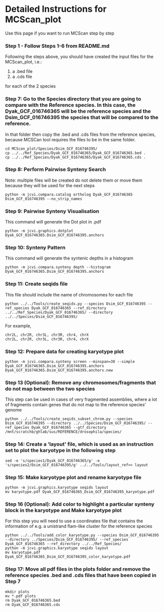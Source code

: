 # Detailed Instructions for MCScan_plot
Use this page if you want to run MCScan step by step

### Step 1 - Follow Steps 1-6 from README.md
Following the steps above, you should have created the input files for the MCScan_plot, i.e.:
1. a .bed file
2. a .cds file

for each of the 2 species 
### Step 7: Go to the Species directory that you are going to compare with the Reference species. In this case, the Dyak_GCF_016746365 will be the reference species and the Dsim_GCF_016746395 the species that will be compared to the reference.
In that folder then copy the .bed and .cds files from the reference species, because MCSCan tool requires the files to be in the same folder.
```
cd MCScan_plot/Species/Dsim_GCF_016746395/ 
cp ../../Ref_Species/Dyak_GCF_016746365/Dyak_GCF_016746365.bed .
cp ../../Ref_Species/Dyak_GCF_016746365/Dyak_GCF_016746365.cds .
```

### Step 8: Perform Pairwise Synteny Search
Note: multiple files will be created do not delete them or move them because they will be used for the next steps
```
python -m jcvi.compara.catalog ortholog Dyak_GCF_016746365 Dsim_GCF_016746395 --no_strip_names
```

### Step 9: Pairwise Synteny Visualisation
This command will generate the Dot plot in .pdf
```
python -m jcvi.graphics.dotplot Dyak_GCF_016746365.Dsim_GCF_016746395.anchors
```

### Step 10: Synteny Pattern
This command will generate the syntenic depths in a histogram
```
python -m jcvi.compara.synteny depth --histogram Dyak_GCF_016746365.Dsim_GCF_016746395.anchors
```

### Step 11: Create seqids file
This file should include the name of chromosomes for each file
```
python ../../Tools/create_seqids.py --species Dsim_GCF_016746395 --ref_species Dyak_GCF_016746365 --ref_directory ../../Ref_Species/Dyak_GCF_016746365/ --directory ../../Species/Dsim_GCF_016746395/
```
For example, 
```
chr2L, chr2R, chr3L, chr3R, chr4, chrX
chr2L, chr2R, chr3L, chr3R, chr4, chrX
```

### Step 12: Prepare data for creating karyotype plot
```
python -m jcvi.compara.synteny screen --minspan=30 --simple Dyak_GCF_016746365.Dsim_GCF_016746395.anchors Dyak_GCF_016746365.Dsim_GCF_016746395.anchors.new
```

### Step 13 (Optional): Remove any chromosomes/fragments that do not map between the two species
This step can be used in cases of very fragmented assemblies, where a lot of fragments contain genes that do not map to the reference species' genome
```
python ../../Tools/create_seqids_subset_chrom.py --species Dsim_GCF_016746395 --directory ../../Species/Dsim_GCF_016746395/ --ref_species Dyak_GCF_016746365 --gtf_directory /mnt/scratchb/ghlab/sus/REFERENCE/drosophila/species/
```

### Step 14: Create a 'layout' file, which is used as an instruction set to plot the karyotype in the following step
```
sed -e 's/species1/Dyak_GCF_016746365/g' -e 's/species2/Dsim_GCF_016746395/g' ../../Tools/layout_ref>> layout
```

### Step 15: Make karyotype plot and rename karyotype file
```
python -m jcvi.graphics.karyotype seqids layout
mv karyotype.pdf Dyak_GCF_016746365_Dsim_GCF_016746395_karyotype.pdf
```

### Step 16 (Optional): Add color to highlight a particular synteny block in the karyotype and Make karyotype plot
For this step you will need to use a coordinates file that contains the information of e.g. a unistrand flam-like cluster for the reference species
```
python ../../Tools/add_color_karyotype.py --species Dsim_GCF_016746395 --directory ../Species/Dsim_GCF_016746395/ --ref_species Dyak_GCF_016746365 --ref_directory ../../Ref_Species/
python -m jcvi.graphics.karyotype seqids layout
mv karyotype.pdf Dyak_GCF_016746365_Dsim_GCF_016746395_color_karyotype.pdf
```

### Step 17: Move all pdf files in the plots folder and remove the reference species .bed and .cds files that have been copied in Step 7
```
mkdir plots
mv *.pdf plots
rm Dyak_GCF_016746365.bed
rm Dyak_GCF_016746365.cds
```
